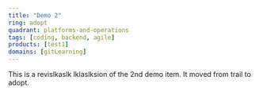 ```yaml
---
title: "Demo 2"
ring: adopt
quadrant: platforms-and-operations
tags: [coding, backend, agile]
products: [test1]
domains: [gitLearning]
---
```


This is a revislkaslk lklaslksion of the 2nd demo item. It moved from trail to adopt.
